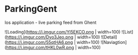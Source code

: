 # ParkingGent
Ios application - live parking feed from Ghent

![Loading](https://i.imgur.com/Yl5EKCO.png | width=100)
![List](https://i.imgur.com/Dyo3Jeo.png | width=100)
![Detail](https://i.imgur.com/55qtHA6.png | width=100)
![Naviagtion](https://i.imgur.com/tHKL0wR.png | width=100)

